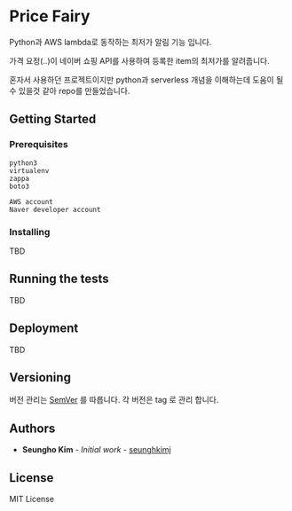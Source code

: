 # Price Fairy

Python과 AWS lambda로 동작하는 최저가 알림 기능 입니다.

가격 요정(..)이 네이버 쇼핑 API를 사용하여 등록한 item의 최저가를 알려줍니다.

혼자서 사용하던 프로젝트이지만 python과 serverless 개념을 이해하는데 도움이 될 수 있을것 같아 repo를 만들었습니다.


## Getting Started
<!-- These instructions will get you a copy of the project up and running on your local machine for development and testing purposes. See deployment for notes on how to deploy the project on a live system. -->

### Prerequisites

```
python3
virtualenv
zappa
boto3

AWS account
Naver developer account
```

### Installing

TBD


## Running the tests

TBD


## Deployment

TBD

<!-- ## Contributing -->
<!-- Please read [CONTRIBUTING.md](https://gist.github.com/PurpleBooth/b24679402957c63ec426) for details on our code of conduct, and the process for submitting pull requests to us. -->

## Versioning

버전 관리는 [SemVer](http://semver.org/) 를 따릅니다. 각 버전은 tag 로 관리 합니다.

## Authors

* **Seungho Kim** - *Initial work* - [seunghkimj](https://github.com/seunghkimj)

<!-- See also the list of [contributors](https://github.com/your/project/contributors) who participated in this project. -->

## License

MIT License
<!-- MIT License - see the [LICENSE.md](LICENSE.md) file for details -->

